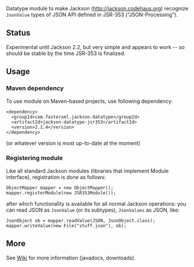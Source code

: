 Datatype module to make Jackson (http://jackson.codehaus.org) 
recognize `JsonValue` types of JSON API defined in JSR-353 ("JSON-Processing").

## Status

Experimental until Jackson 2.2, but very simple and appears to work -- so should be stable by the time JSR-353 is finalized.

## Usage

### Maven dependency

To use module on Maven-based projects, use following dependency:

    <dependency>
      <groupId>com.fasterxml.jackson.datatype</groupId>
      <artifactId>jackson-datatype-jsr353</artifactId>
      <version>2.1.4</version>
    </dependency>    

(or whatever version is most up-to-date at the moment)

### Registering module


Like all standard Jackson modules (libraries that implement Module interface), registration is done as follows:

    ObjectMapper mapper = new ObjectMapper();
    mapper.registerModule(new JSR353Module());

after which functionality is available for all normal Jackson operations:
you can read JSON as `JsonValue` (or its subtypes), `JsonValues` as JSON, like:

    JsonObject ob = mapper.readValue(JSON, JsonObject.class);
    mapper.writeValue(new File("stuff.json"), ob);

## More

See [Wiki](jackson-datatype-jsr353/wiki) for more information (javadocs, downloads).
